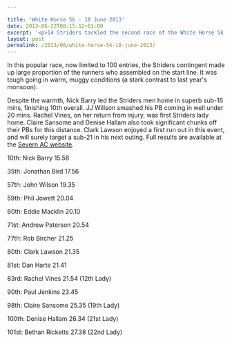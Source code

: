 ```yaml
---

title: 'White Horse 5k - 18 June 2013'
date: 2013-06-22T08:15:12+01:00
excerpt: '<p>14 Striders tackled the second race of the White Horse 5k Summer Series at Sandhurst on 18 June 2013.</p>'
layout: post
permalink: /2013/06/white-horse-5k-18-june-2013/
---
```

In this popular race, now limited to 100 entries, the Striders contingent made up large proportion of the runners who assembled on the start line. It was tough going in warm, muggy conditions (a stark contrast to last year's monsoon).

Despite the warmth, Nick Barry led the Striders men home in superb sub-16 mins, finishing 10th overall. JJ Willson smashed his PB coming in well under 20 mins. Rachel Vines, on her return from injury, was first Striders lady home. Claire Sansome and Denise Hallam also took significant chunks off their PBs for this distance. Clark Lawson enjoyed a first run out in this event, and will surely target a sub-21 in his next outing. Full results are available at the <a href="https://www.severnathletic.org.uk/white-horse-5k-june-results/" target="_blank" rel="nofollow">Severn AC website</a>.

10th: Nick Barry 15.58

35th: Jonathan Bird 17.56

57th: John Wilson 19.35

59th: Phil Jowett 20.04

60th: Eddie Macklin 20.10

71st: Andrew Paterson 20.54

77th: Rob Bircher 21.25

80th: Clark Lawson 21.35

81st: Dan Harte 21.41

83rd: Rachel Vines 21.54 (12th Lady)

90th: Paul Jenkins 23.45

98th: Claire Sansome 25.35 (19th Lady)

100th: Denise Hallam 26.34 (21st Lady)

101st: Bethan Ricketts 27.38 (22nd Lady)</p>